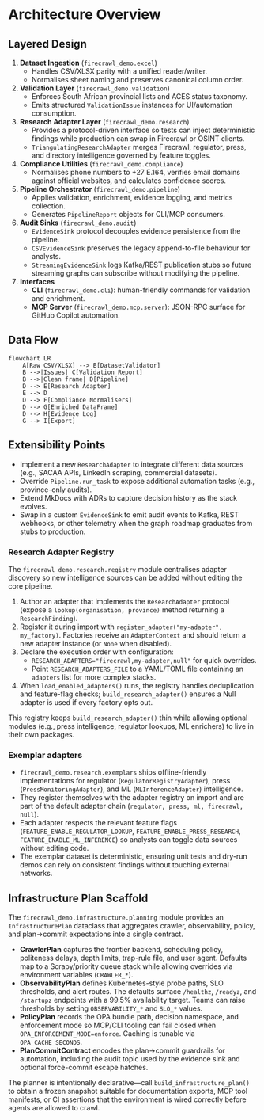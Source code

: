 # Architecture Overview

## Layered Design

1. **Dataset Ingestion** (`firecrawl_demo.excel`)
   - Handles CSV/XLSX parity with a unified reader/writer.
   - Normalises sheet naming and preserves canonical column order.
2. **Validation Layer** (`firecrawl_demo.validation`)
   - Enforces South African provincial lists and ACES status taxonomy.
   - Emits structured `ValidationIssue` instances for UI/automation consumption.
3. **Research Adapter Layer** (`firecrawl_demo.research`)
   - Provides a protocol-driven interface so tests can inject deterministic findings while production can swap in Firecrawl or OSINT clients.
   - `TriangulatingResearchAdapter` merges Firecrawl, regulator, press, and directory intelligence governed by feature toggles.
4. **Compliance Utilities** (`firecrawl_demo.compliance`)
   - Normalises phone numbers to +27 E.164, verifies email domains against official websites, and calculates confidence scores.
5. **Pipeline Orchestrator** (`firecrawl_demo.pipeline`)
   - Applies validation, enrichment, evidence logging, and metrics collection.
   - Generates `PipelineReport` objects for CLI/MCP consumers.
6. **Audit Sinks** (`firecrawl_demo.audit`)
   - `EvidenceSink` protocol decouples evidence persistence from the pipeline.
   - `CSVEvidenceSink` preserves the legacy append-to-file behaviour for analysts.
   - `StreamingEvidenceSink` logs Kafka/REST publication stubs so future streaming graphs can subscribe without modifying the pipeline.
7. **Interfaces**
   - **CLI** (`firecrawl_demo.cli`): human-friendly commands for validation and enrichment.
   - **MCP Server** (`firecrawl_demo.mcp.server`): JSON-RPC surface for GitHub Copilot automation.

## Data Flow

```mermaid
flowchart LR
    A[Raw CSV/XLSX] --> B[DatasetValidator]
    B -->|Issues| C[Validation Report]
    B -->|Clean frame| D[Pipeline]
    D --> E[Research Adapter]
    E --> D
    D --> F[Compliance Normalisers]
    D --> G[Enriched DataFrame]
    D --> H[Evidence Log]
    G --> I[Export]
```

## Extensibility Points

- Implement a new `ResearchAdapter` to integrate different data sources (e.g., SACAA APIs, LinkedIn scraping, commercial datasets).
- Override `Pipeline.run_task` to expose additional automation tasks (e.g., province-only audits).
- Extend MkDocs with ADRs to capture decision history as the stack evolves.
- Swap in a custom `EvidenceSink` to emit audit events to Kafka, REST webhooks, or other telemetry when the graph roadmap graduates from stubs to production.

### Research Adapter Registry

The `firecrawl_demo.research.registry` module centralises adapter discovery so new intelligence sources can be added without editing the core pipeline.

1. Author an adapter that implements the `ResearchAdapter` protocol (expose a `lookup(organisation, province)` method returning a `ResearchFinding`).
2. Register it during import with `register_adapter("my-adapter", my_factory)`. Factories receive an `AdapterContext` and should return a new adapter instance (or `None` when disabled).
3. Declare the execution order with configuration:
   - `RESEARCH_ADAPTERS="firecrawl,my-adapter,null"` for quick overrides.
   - Point `RESEARCH_ADAPTERS_FILE` to a YAML/TOML file containing an `adapters` list for more complex stacks.
4. When `load_enabled_adapters()` runs, the registry handles deduplication and feature-flag checks; `build_research_adapter()` ensures a Null adapter is used if every factory opts out.

This registry keeps `build_research_adapter()` thin while allowing optional modules (e.g., press intelligence, regulator lookups, ML enrichers) to live in their own packages.

### Exemplar adapters

- `firecrawl_demo.research.exemplars` ships offline-friendly implementations for regulator (`RegulatorRegistryAdapter`), press (`PressMonitoringAdapter`), and ML (`MLInferenceAdapter`) intelligence.
- They register themselves with the adapter registry on import and are part of the default adapter chain (`regulator, press, ml, firecrawl, null`).
- Each adapter respects the relevant feature flags (`FEATURE_ENABLE_REGULATOR_LOOKUP`, `FEATURE_ENABLE_PRESS_RESEARCH`, `FEATURE_ENABLE_ML_INFERENCE`) so analysts can toggle data sources without editing code.
- The exemplar dataset is deterministic, ensuring unit tests and dry-run demos can rely on consistent findings without touching external networks.

## Infrastructure Plan Scaffold

The `firecrawl_demo.infrastructure.planning` module provides an `InfrastructurePlan` dataclass that aggregates crawler, observability, policy, and plan→commit expectations into a single contract.

- **CrawlerPlan** captures the frontier backend, scheduling policy, politeness delays, depth limits, trap-rule file, and user agent. Defaults map to a Scrapy/priority queue stack while allowing overrides via environment variables (`CRAWLER_*`).
- **ObservabilityPlan** defines Kubernetes-style probe paths, SLO thresholds, and alert routes. The defaults surface `/healthz`, `/readyz`, and `/startupz` endpoints with a 99.5% availability target. Teams can raise thresholds by setting `OBSERVABILITY_*` and `SLO_*` values.
- **PolicyPlan** records the OPA bundle path, decision namespace, and enforcement mode so MCP/CLI tooling can fail closed when `OPA_ENFORCEMENT_MODE=enforce`. Caching is tunable via `OPA_CACHE_SECONDS`.
- **PlanCommitContract** encodes the plan→commit guardrails for automation, including the audit topic used by the evidence sink and optional force-commit escape hatches.

The planner is intentionally declarative—call `build_infrastructure_plan()` to obtain a frozen snapshot suitable for documentation exports, MCP tool manifests, or CI assertions that the environment is wired correctly before agents are allowed to crawl.
